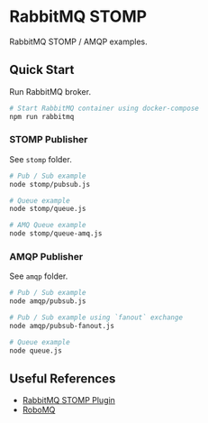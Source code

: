 # RabbitMQ STOMP

RabbitMQ STOMP / AMQP examples.

## Quick Start

Run RabbitMQ broker.

```sh
# Start RabbitMQ container using docker-compose
npm run rabbitmq
```

### STOMP Publisher

See `stomp` folder.

```sh
# Pub / Sub example
node stomp/pubsub.js

# Queue example
node stomp/queue.js

# AMQ Queue example
node stomp/queue-amq.js
```

### AMQP Publisher

See `amqp` folder.

```sh
# Pub / Sub example
node amqp/pubsub.js

# Pub / Sub example using `fanout` exchange
node amqp/pubsub-fanout.js

# Queue example
node queue.js
```

## Useful References

* [RabbitMQ STOMP Plugin](https://www.rabbitmq.com/stomp.html)
* [RoboMQ](https://robomq.readthedocs.io/en/latest/STOMP/#nodejs)
